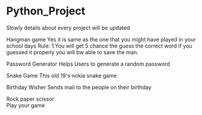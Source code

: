 # Python_Project


Slowly details about every project will be updated

Hangman game 
Yes it is same as the one that you might have played in your school days 
Rule:
1.You will get 5 chance the guess the correct word if you guessed it properly you will bw able to save the man.


Password Generator 
Helps Users to generate a random password


Snake Game
This old 19's nokia snake game


Birthday Wisher 
Sends mail to the people on their birthday

Rock paper scissor  
Play your game

